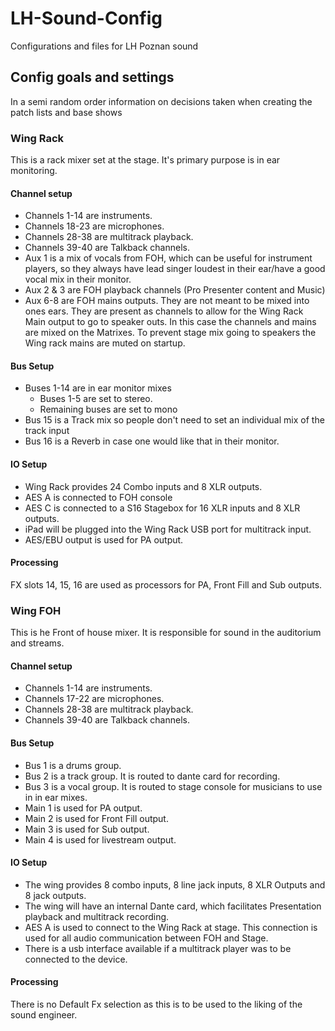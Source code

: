 # LH-Sound-Config
Configurations and files for LH Poznan sound

## Config goals and settings
In a semi random order information on decisions taken when creating the patch lists and base shows

### Wing Rack
This is a rack mixer set at the stage. It's primary purpose is in ear monitoring.

#### Channel setup
- Channels 1-14 are instruments. 
- Channels 18-23 are microphones.
- Channels 28-38 are multitrack playback.
- Channels 39-40 are Talkback channels.
- Aux 1 is a mix of vocals from FOH, which can be useful for instrument players, so they always have lead singer loudest in their ear/have a good vocal mix in their monitor.
- Aux 2 & 3 are FOH playback channels (Pro Presenter content and Music)
- Aux 6-8 are FOH mains outputs. They are not meant to be mixed into ones ears. They are present as channels to allow for the Wing Rack Main output to go to speaker outs. In this case the channels and mains are mixed on the Matrixes. To prevent stage mix going to speakers the Wing rack mains are muted on startup.

#### Bus Setup
- Buses 1-14 are in ear monitor mixes
    - Buses 1-5 are set to stereo.
    - Remaining buses are set to mono
- Bus 15 is a Track mix so people don't need to set an individual mix of the track input
- Bus 16 is a Reverb in case one would like that in their monitor.

#### IO Setup
- Wing Rack provides 24 Combo inputs and 8 XLR outputs.
- AES A is connected to FOH console
- AES C is connected to a S16 Stagebox for 16 XLR inputs and 8 XLR outputs.
- iPad will be plugged into the Wing Rack USB port for multitrack input.
- AES/EBU output is used for PA output.

#### Processing
FX slots 14, 15, 16 are used as processors for PA, Front Fill and Sub outputs.

### Wing FOH
This is he Front of house mixer. It is responsible for sound in the auditorium and streams.

#### Channel setup
- Channels 1-14 are instruments. 
- Channels 17-22 are microphones.
- Channels 28-38 are multitrack playback.
- Channels 39-40 are Talkback channels.

#### Bus Setup
- Bus 1 is a drums group.
- Bus 2 is a track group. It is routed to dante card for recording.
- Bus 3 is a vocal group. It is routed to stage console for musicians to use in in ear mixes.
- Main 1 is used for PA output.
- Main 2 is used for Front Fill output.
- Main 3 is used for Sub output.
- Main 4 is used for livestream output.

#### IO Setup
- The wing provides 8 combo inputs, 8 line jack inputs, 8 XLR Outputs and 8 jack outputs.
- The wing will have an internal Dante card, which facilitates Presentation playback and multitrack recording.
- AES A is used to connect to the Wing Rack at stage. This connection is used for all audio communication between FOH and Stage.
- There is a usb interface available if a multitrack player was to be connected to the device.

#### Processing
There is no Default Fx selection as this is to be used to the liking of the sound engineer.